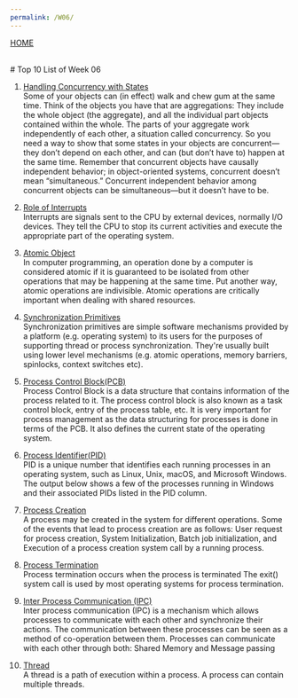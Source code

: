 ```yaml
--- 
permalink: /W06/ 
--- 
```

[HOME](../) 

<br>
# Top 10 List of Week 06

1. [Handling Concurrency with States](https://flylib.com/books/en/2.100.1.104/1/)<br>
Some of your objects can (in effect) walk and chew gum at the same time. Think of the objects you have that are aggregations: They include the whole object (the aggregate), and all the individual part objects contained within the whole. The parts of your aggregate work independently of each other, a situation called concurrency. So you need a way to show that some states in your objects are concurrent—they don’t depend on each other, and can (but don’t have to) happen at the same time. Remember that concurrent objects have causally independent behavior; in object-oriented systems, concurrent doesn’t mean “simultaneous.” Concurrent independent behavior among concurrent objects can be simultaneous—but it doesn’t have to be.

2. [Role of Interrupts](http://faculty.salina.k-state.edu/tim/ossg/Introduction/OSworking.html)<br> 
Interrupts are signals sent to the CPU by external devices, normally I/O devices. They tell the CPU to stop its current activities and execute the appropriate part of the operating system.

3. [Atomic Object](https://spin.atomicobject.com/2016/01/06/defining-atomic-object/)<br> 
In computer programming, an operation done by a computer is considered atomic if it is guaranteed to be isolated from other operations that may be happening at the same time. Put another way, atomic operations are indivisible. Atomic operations are critically important when dealing with shared resources.

4. [Synchronization Primitives](https://stackoverflow.com/questions/8017507/definition-of-synchronization-primitive)<br>
Synchronization primitives are simple software mechanisms provided by a platform (e.g. operating system) to its users for the purposes of supporting thread or process synchronization. They're usually built using lower level mechanisms (e.g. atomic operations, memory barriers, spinlocks, context switches etc).

5. [Process Control Block(PCB)](https://www.tutorialspoint.com/what-is-process-control-block-pcb)<br> 
Process Control Block is a data structure that contains information of the process related to it. The process control block is also known as a task control block, entry of the process table, etc. It is very important for process management as the data structuring for processes is done in terms of the PCB. It also defines the current state of the operating system.

6. [Process Identifier(PID)](https://www.computerhope.com/jargon/p/pid.htm)<br> 
PID is a unique number that identifies each running processes in an operating system, such as Linux, Unix, macOS, and Microsoft Windows. The output below shows a few of the processes running in Windows and their associated PIDs listed in the PID column.

7. [Process Creation](https://www.tutorialspoint.com/process-creation-vs-process-termination-in-operating-system)<br> 
A process may be created in the system for different operations. Some of the events that lead to process creation are as follows: User request for process creation, System Initialization, Batch job initialization, and Execution of a process creation system call by a running process.

8. [Process Termination](https://www.tutorialspoint.com/process-creation-vs-process-termination-in-operating-system)<br>
Process termination occurs when the process is terminated The exit() system call is used by most operating systems for process termination.

9. [Inter Process Communication (IPC)](https://www.geeksforgeeks.org/inter-process-communication-ipc/)<br> 
Inter process communication (IPC) is a mechanism which allows processes to communicate with each other and synchronize their actions. The communication between these processes can be seen as a method of co-operation between them. Processes can communicate with each other through both: Shared Memory and Message passing

10. [Thread](https://www.geeksforgeeks.org/thread-in-operating-system/)<br>
A thread is a path of execution within a process. A process can contain multiple threads.